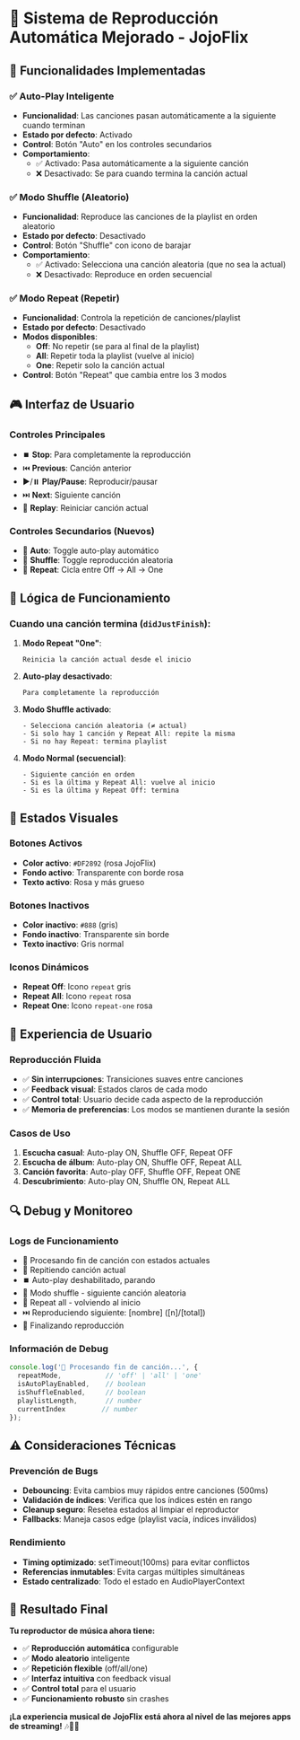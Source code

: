 # 🎵 Sistema de Reproducción Automática Mejorado - JojoFlix

## 🚀 Funcionalidades Implementadas

### ✅ **Auto-Play Inteligente**
- **Funcionalidad**: Las canciones pasan automáticamente a la siguiente cuando terminan
- **Estado por defecto**: Activado
- **Control**: Botón "Auto" en los controles secundarios
- **Comportamiento**: 
  - ✅ Activado: Pasa automáticamente a la siguiente canción
  - ❌ Desactivado: Se para cuando termina la canción actual

### ✅ **Modo Shuffle (Aleatorio)**
- **Funcionalidad**: Reproduce las canciones de la playlist en orden aleatorio
- **Estado por defecto**: Desactivado
- **Control**: Botón "Shuffle" con icono de barajar
- **Comportamiento**:
  - ✅ Activado: Selecciona una canción aleatoria (que no sea la actual)
  - ❌ Desactivado: Reproduce en orden secuencial

### ✅ **Modo Repeat (Repetir)**
- **Funcionalidad**: Controla la repetición de canciones/playlist
- **Estado por defecto**: Desactivado
- **Modos disponibles**:
  - **Off**: No repetir (se para al final de la playlist)
  - **All**: Repetir toda la playlist (vuelve al inicio)
  - **One**: Repetir solo la canción actual
- **Control**: Botón "Repeat" que cambia entre los 3 modos

## 🎮 Interfaz de Usuario

### **Controles Principales**
- ⏹️ **Stop**: Para completamente la reproducción
- ⏮️ **Previous**: Canción anterior
- ▶️/⏸️ **Play/Pause**: Reproducir/pausar
- ⏭️ **Next**: Siguiente canción
- 🔄 **Replay**: Reiniciar canción actual

### **Controles Secundarios (Nuevos)**
- 🎵 **Auto**: Toggle auto-play automático
- 🔀 **Shuffle**: Toggle reproducción aleatoria
- 🔁 **Repeat**: Cicla entre Off → All → One

## 🔧 Lógica de Funcionamiento

### **Cuando una canción termina (`didJustFinish`):**

1. **Modo Repeat "One"**: 
   ```
   Reinicia la canción actual desde el inicio
   ```

2. **Auto-play desactivado**:
   ```
   Para completamente la reproducción
   ```

3. **Modo Shuffle activado**:
   ```
   - Selecciona canción aleatoria (≠ actual)
   - Si solo hay 1 canción y Repeat All: repite la misma
   - Si no hay Repeat: termina playlist
   ```

4. **Modo Normal (secuencial)**:
   ```
   - Siguiente canción en orden
   - Si es la última y Repeat All: vuelve al inicio
   - Si es la última y Repeat Off: termina
   ```

## 📱 Estados Visuales

### **Botones Activos**
- **Color activo**: `#DF2892` (rosa JojoFlix)
- **Fondo activo**: Transparente con borde rosa
- **Texto activo**: Rosa y más grueso

### **Botones Inactivos**
- **Color inactivo**: `#888` (gris)
- **Fondo inactivo**: Transparente sin borde
- **Texto inactivo**: Gris normal

### **Iconos Dinámicos**
- **Repeat Off**: Icono `repeat` gris
- **Repeat All**: Icono `repeat` rosa  
- **Repeat One**: Icono `repeat-one` rosa

## 🎯 Experiencia de Usuario

### **Reproducción Fluida**
- ✅ **Sin interrupciones**: Transiciones suaves entre canciones
- ✅ **Feedback visual**: Estados claros de cada modo
- ✅ **Control total**: Usuario decide cada aspecto de la reproducción
- ✅ **Memoria de preferencias**: Los modos se mantienen durante la sesión

### **Casos de Uso**
1. **Escucha casual**: Auto-play ON, Shuffle OFF, Repeat OFF
2. **Escucha de álbum**: Auto-play ON, Shuffle OFF, Repeat ALL
3. **Canción favorita**: Auto-play OFF, Shuffle OFF, Repeat ONE
4. **Descubrimiento**: Auto-play ON, Shuffle ON, Repeat ALL

## 🔍 Debug y Monitoreo

### **Logs de Funcionamiento**
- 🎵 Procesando fin de canción con estados actuales
- 🔂 Repitiendo canción actual
- ⏹️ Auto-play deshabilitado, parando
- 🔀 Modo shuffle - siguiente canción aleatoria
- 🔁 Repeat all - volviendo al inicio
- ⏭️ Reproduciendo siguiente: [nombre] ([n]/[total])
- 🏁 Finalizando reproducción

### **Información de Debug**
```typescript
console.log('🎵 Procesando fin de canción...', {
  repeatMode,           // 'off' | 'all' | 'one'
  isAutoPlayEnabled,    // boolean
  isShuffleEnabled,     // boolean
  playlistLength,       // number
  currentIndex         // number
});
```

## ⚠️ Consideraciones Técnicas

### **Prevención de Bugs**
- **Debouncing**: Evita cambios muy rápidos entre canciones (500ms)
- **Validación de índices**: Verifica que los índices estén en rango
- **Cleanup seguro**: Resetea estados al limpiar el reproductor
- **Fallbacks**: Maneja casos edge (playlist vacía, índices inválidos)

### **Rendimiento**
- **Timing optimizado**: setTimeout(100ms) para evitar conflictos
- **Referencias inmutables**: Evita cargas múltiples simultáneas
- **Estado centralizado**: Todo el estado en AudioPlayerContext

## 🎉 Resultado Final

**Tu reproductor de música ahora tiene:**
- ✅ **Reproducción automática** configurable
- ✅ **Modo aleatorio** inteligente  
- ✅ **Repetición flexible** (off/all/one)
- ✅ **Interfaz intuitiva** con feedback visual
- ✅ **Control total** para el usuario
- ✅ **Funcionamiento robusto** sin crashes

**¡La experiencia musical de JojoFlix está ahora al nivel de las mejores apps de streaming!** 🎶📱🚀